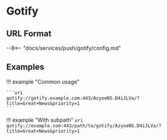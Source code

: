 # Gotify

## URL Format

--8<-- "docs/services/push/gotify/config.md"

## Examples

!!! example "Common usage"

    ```uri
    gotify://gotify.example.com:443/AzyoeNS.D4iJLVa/?title=Great+News&priority=1
    ```

!!! example "With subpath"
    ```uri
    gotify://example.com:443/path/to/gotify/AzyoeNS.D4iJLVa/?title=Great+News&priority=1
    ```

